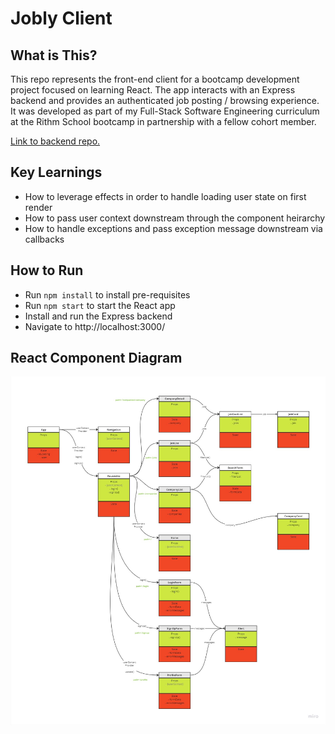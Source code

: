 # Jobly Client

## What is This?
This repo represents the front-end client for a bootcamp development project focused on learning React. The app interacts with an Express backend and provides an authenticated job posting / browsing experience. It was developed as part of my Full-Stack Software Engineering curriculum at the Rithm School bootcamp in partnership with a fellow cohort member. 

[Link to backend repo.](https://github.com/jasjoh/express-jobly)

## Key Learnings
- How to leverage effects in order to handle loading user state on first render
- How to pass user context downstream through the component heirarchy
- How to handle exceptions and pass exception message downstream via callbacks

## How to Run
- Run `npm install` to install pre-requisites
- Run `npm start` to start the React app
- Install and run the Express backend
- Navigate to http://localhost:3000/

## React Component Diagram
![React Component Diagram](https://github.com/jasjoh/react-jobly/blob/main/react.component.diagram.jpg "React Component Diagram")
